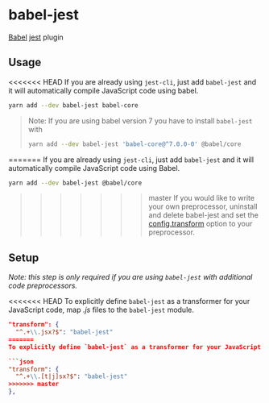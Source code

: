# babel-jest

[Babel](https://github.com/babel/babel) [jest](https://github.com/facebook/jest) plugin

## Usage

<<<<<<< HEAD
If you are already using `jest-cli`, just add `babel-jest` and it will automatically compile JavaScript code using babel.

```bash
yarn add --dev babel-jest babel-core
```

> Note: If you are using babel version 7 you have to install `babel-jest` with
>
> ```bash
> yarn add --dev babel-jest 'babel-core@^7.0.0-0' @babel/core
> ```

=======
If you are already using `jest-cli`, just add `babel-jest` and it will automatically compile JavaScript code using Babel.

```bash
yarn add --dev babel-jest @babel/core
```

>>>>>>> master
If you would like to write your own preprocessor, uninstall and delete babel-jest and set the [config.transform](https://jestjs.io/docs/configuration#transform-object-string-string) option to your preprocessor.

## Setup

_Note: this step is only required if you are using `babel-jest` with additional code preprocessors._

<<<<<<< HEAD
To explicitly define `babel-jest` as a transformer for your JavaScript code, map _.js_ files to the `babel-jest` module.

```json
"transform": {
  "^.+\\.jsx?$": "babel-jest"
=======
To explicitly define `babel-jest` as a transformer for your JavaScript code, map _.js_ files to the `babel-jest` module. Typescript files are also supported.

```json
"transform": {
  "^.+\\.[t|j]sx?$": "babel-jest"
>>>>>>> master
},
```
